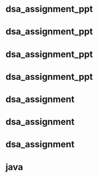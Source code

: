 # dsa_assignment_ppt
# dsa_assignment_ppt
# dsa_assignment_ppt
# dsa_assignment_ppt
# dsa_assignment
# dsa_assignment
# dsa_assignment
# java

